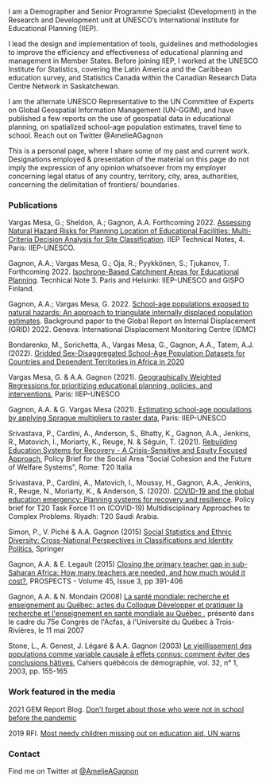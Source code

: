 


I am a Demographer and Senior Programme Specialist (Development) in the Research and Development unit at UNESCO’s International Institute for Educational Planning (IIEP). 

I lead the design and implementation of tools, guidelines and methodologies to improve the efficiency and effectiveness of educational planning and management in Member States. Before joining IIEP, I worked at the UNESCO Institute for Statistics, covering the Latin America and the Caribbean education survey, and Statistics Canada within the Canadian Research Data Centre Network in Saskatchewan.

I am the alternate UNESCO Representative to the UN Committee of Experts on Global Geospatial Information Management (UN-GGIM), and have  published a few reports on the use of geospatial data in educational planning, on spatialized school-age population estimates, travel time to school. Reach out on Twitter @AmelieAGagnon

This is a personal page, where I share some of my past and current work. 
Designations employed & presentation of the material on this page do not imply the expression of any opinion whatsoever 
from my employer concerning legal status of any country, territory, city, area, authorities, concerning the delimitation of 
frontiers/ boundaries.

### Publications
Vargas Mesa, G.; Sheldon, A.; Gagnon, A.A. Forthcoming 2022. <a href="https://github.com/iiepdev/mcda-site-classification-educational-facilities"> Assessing Natural Hazard Risks for Planning Location of Educational Facilities: Multi-Criteria Decision Analysis for Site Classification</a>. IIEP Technical Notes, 4. Paris: IIEP-UNESCO. 

Gagnon, A.A.; Vargas Mesa, G.; Oja, R.; Pyykkönen, S.; Tjukanov, T. Forthcoming 2022. <a href="https://unesdoc.unesco.org/ark:/48223/pf0000381654/PDF/381654eng.pdf.multi"> Isochrone-Based Catchment Areas for Educational Planning</a>. Tecnhical Note 3. Paris and Helsinki: IIEP-UNESCO and GISPO Finland.

Gagnon, A.A.; Vargas Mesa, G. 2022. <a href="https://www.internal-displacement.org/"> School-age populations exposed to natural hazards: An approach to triangulate internally displaced population estimates</a>. Background paper to the Global Report on Internal Displacement (GRID) 2022. Geneva: International Displacement Monitoring Centre (IDMC)

Bondarenko, M., Sorichetta, A., Vargas Mesa, G., Gagnon, A.A., Tatem, A.J. (2022). <a href="https://www.worldpop.org/geodata/listing?id=94"> Gridded Sex-Disaggregated School-Age Population Datasets for Countries and Dependent Territories in Africa in 2020</a>

Vargas Mesa, G. & A.A. Gagnon (2021). <a href="https://unesdoc.unesco.org/ark:/48223/pf0000380202.locale=en"> Geographically Weighted Regressions for prioritizing educational planning, policies, and interventions</a>, Paris: IIEP-UNESCO

Gagnon, A.A. & G. Vargas Mesa (2021). <a href="https://unesdoc.unesco.org/ark:/48223/pf0000379198.locale=en"> Estimating school-age populations by applying Sprague multipliers to raster data</a>, Paris: IIEP-UNESCO

Srivastava, P., Cardini, A., Anderson, S., Bhatty, K., Gagnon, A.A., Jenkins, R., Matovich, I., Moriarty, K., Reuge, N. & Séguin, T. (2021). <a href= "https://www.g20-insights.org/policy_briefs/rebuilding-education-systems-for-recovery-a-crisis-sensitive-and-equity-focused-approach/">Rebuilding Education Systems for Recovery - A Crisis-Sensitive and Equity Focused Approach</a>, Policy Brief for the Social Area "Social Cohesion and the Future of Welfare Systems", Rome: T20 Italia

Srivastava, P., Cardini, A., Matovich, I., Moussy, H., Gagnon, A.A., Jenkins, R., Reuge, N., Moriarty, K., & Anderson, S. (2020). <a href= "https://www.g20-insights.org/wp-content/uploads/2020/11/T20_TF11_PB6.pdf">COVID-19 and the global education emergency: Planning systems for recovery and resilience</a>. Policy brief for T20 Task Force 11 on (COVID-19) Multidisciplinary Approaches to Complex Problems. Riyadh: T20 Saudi Arabia. 

Simon, P., V. Piché & A.A. Gagnon (2015) <a href= "http://bit.ly/SSED-2015" > Social Statistics and Ethnic Diversity: Cross-National Perspectives in Classifications and Identity Politics</a>, Springer 

Gagnon, A.A. & E. Legault (2015) <a href= "https://www.researchgate.net/profile/Amelie-A-Gagnon" > Closing the primary teacher gap in sub-Saharan Africa: How many teachers are needed, and how much would it cost?</a>, PROSPECTS - Volume 45, Issue 3, pp 391-406 

Gagnon, A.A. & N. Mondain (2008) <a href="https://numerique.banq.qc.ca/patrimoine/details/52327/2828042"> La santé mondiale: recherche et enseignement au Québec: actes du Colloque Développer et pratiquer la recherche et l'enseignement en santé mondiale au Québec </a>, présenté dans le cadre du 75e Congrès de l'Acfas, à l'Université du Québec à Trois-Rivières, le 11 mai 2007

Stone, L., A. Genest, J. Légaré & A.A. Gagnon (2003) <a href= "https://www.erudit.org/fr/revues/cqd/2003-v32-n1-cqd594/007415ar.pdf" >Le vieillissement des populations comme variable causale à effets connus: comment éviter des conclusions hâtives</a>, Cahiers québécois de démographie, vol. 32, n° 1, 2003, pp. 155-165 

### Work featured in the media

2021 GEM Report Blog. <a href="https://gemreportunesco.wordpress.com/2021/04/02/dont-forget-about-those-who-were-not-in-school-before-the-pandemic/"> Don’t forget about those who were not in school before the pandemic</a>

2019 RFI. 
<a href="https://www.rfi.fr/en/europe/20190619-most-needy-children-missing-out-education-aid-warns-un">Most needy children missing out on education aid, UN warns</a>

### Contact

Find me on Twitter at <a href="https://twitter.com/AmelieAGagnon">@AmelieAGagnon</a>
